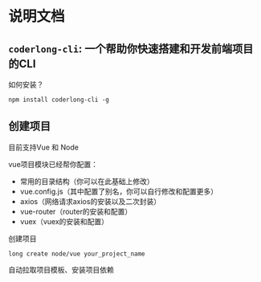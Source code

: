 # 说明文档
## `coderlong-cli`: 一个帮助你快速搭建和开发前端项目的CLI



如何安装？

```shell
npm install coderlong-cli -g
```

## 创建项目

目前支持Vue 和 Node

vue项目模块已经帮你配置：

* 常用的目录结构（你可以在此基础上修改）
* vue.config.js（其中配置了别名，你可以自行修改和配置更多）
* axios（网络请求axios的安装以及二次封装）
* vue-router（router的安装和配置）
* vuex（vuex的安装和配置）

创建项目

```shell
long create node/vue your_project_name
```

自动拉取项目模板、安装项目依赖




